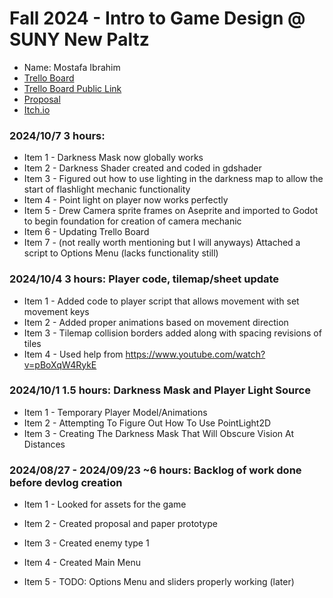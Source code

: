 # Fall 2024 - Intro to Game Design @ SUNY New Paltz
* Name: Mostafa Ibrahim
* [Trello Board](https://trello.com/invite/b/66f336a0b6ce959f7cca8288/ATTI810d517c75c2287caf074ab0219375211459926F/game-design-fp-mi) 
* [Trello Board Public Link](https://trello.com/b/Mm1qgpJD/game-design-fp-mi)
* [Proposal](paperproto/Proposal.pdf)
* [Itch.io](https://blckoutz.itch.io/feel-fear)

### 2024/10/7 3 hours: 
* Item 1 - Darkness Mask now globally works
* Item 2 - Darkness Shader created and coded in gdshader
* Item 3 - Figured out how to use lighting in the darkness map to allow the start of flashlight mechanic functionality
* Item 4 - Point light on player now works perfectly
* Item 5 - Drew Camera sprite frames on Aseprite and imported to Godot to begin foundation for creation of camera mechanic
* Item 6 - Updating Trello Board
* Item 7 - (not really worth mentioning but I will anyways) Attached a script to Options Menu (lacks functionality still) 

### 2024/10/4 3 hours: Player code, tilemap/sheet update
* Item 1 - Added code to player script that allows movement with set movement keys
* Item 2 - Added proper animations based on movement direction
* Item 3 - Tilemap collision borders added along with spacing revisions of tiles
* Item 4 - Used help from https://www.youtube.com/watch?v=pBoXqW4RykE

### 2024/10/1 1.5 hours: Darkness Mask and Player Light Source
* Item 1 - Temporary Player Model/Animations
* Item 2 - Attempting To Figure Out How To Use PointLight2D
* Item 3 - Creating The Darkness Mask That Will Obscure Vision At Distances  

### 2024/08/27 - 2024/09/23 ~6 hours: Backlog of work done before devlog creation
* Item 1 - Looked for assets for the game
* Item 2 - Created proposal and paper prototype
* Item 3 - Created enemy type 1
* Item 4 - Created Main Menu
* Item 5 - TODO: Options Menu and sliders properly working (later)








  <!--You can learn more about formatting using markdown.-->
<!--https://docs.github.com/en/get-started/writing-on-github/getting-started-with-writing-and-formatting-on-github/basic-writing-and-formatting-syntax-->

